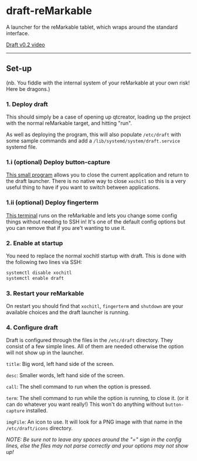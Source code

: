 # draft-reMarkable
A launcher for the reMarkable tablet, which wraps around the standard interface.

[Draft v0.2 video](https://www.youtube.com/watch?v=VEngMK54SV4)

* * *

## Set-up
(nb. You fiddle with the internal system of your reMarkable at your own risk! Here be dragons.)

### 1. Deploy draft
This should simply be a case of opening up qtcreator, loading up the project with the normal reMarkable target, and hitting "run".

As well as deploying the program, this will also populate `/etc/draft` with some sample commands and add a `/lib/systemd/system/draft.service` systemd file.


### 1.i (optional) Deploy button-capture

[This small program](https://github.com/dixonary/button-capture-reMarkable) allows you to close the current application and return to the draft launcher. There is no native way to close `xochitl` so this is a very useful thing to have if you want to switch between applications. 


### 1.ii (optional) Deploy fingerterm

[This terminal](https://github.com/dixonary/fingerterm-reMarkable) runs on the reMarkable and lets you change some config things without needing to SSH in! It's one of the default config options but you can remove that if you are't wanting to use it.

### 2. Enable at startup
You need to replace the normal xochitl startup with draft. This is done with the following two lines via SSH:

```bash
systemctl disable xochitl
systemctl enable draft
```

### 3. Restart your reMarkable

On restart you should find that `xochitl`, `fingerterm` and `shutdown` are your available choices and the draft launcher is running.

### 4. Configure draft

Draft is configured through the files in the `/etc/draft` directory. They consist of a few simple lines. All of them are needed otherwise the option will not show up in the launcher.

`title`: Big word, left hand side of the screen.

`desc`: Smaller words, left hand side of the screen.

`call`: The shell command to run when the option is pressed.

`term`: The shell command to run while the option is running, to close it. (or it can do whatever you want really!) This won't do anything without `button-capture` installed.

`imgFile`: An icon to use. It will look for a PNG image with that name in the `/etc/draft/icons` directory.

*NOTE: Be sure not to leave any spaces around the "=" sign in the config lines, else the files may not parse correctly and your options may not show up!*
